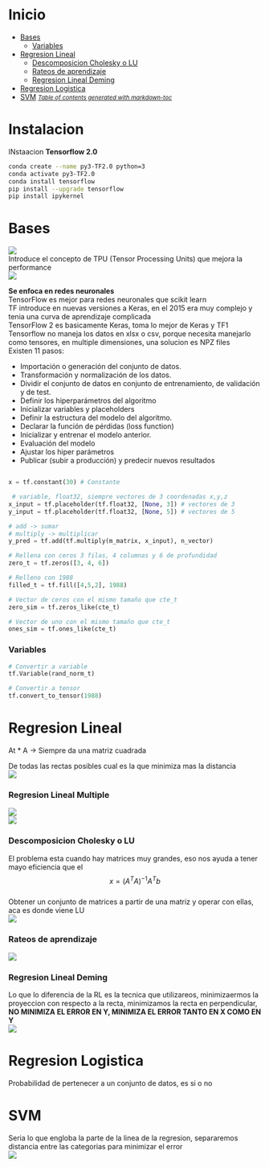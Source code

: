 # Inicio
- [Bases](#bases)
    + [Variables](#variables)
- [Regresion Lineal](#regresion-lineal)
    + [Descomposicion Cholesky o LU](#descomposicion-cholesky-o-lu)
    + [Rateos de aprendizaje](#rateos-de-aprendizaje)
    + [Regresion Lineal Deming](#regresion-lineal-deming)
- [Regresion Logistica](#regresion-logistica)
- [SVM](#svm)
<small><i><a href='http://ecotrust-canada.github.io/markdown-toc/'>Table of contents generated with markdown-toc</a></i></small>

# Instalacion

INstaacion **Tensorflow 2.0**
```sh
conda create --name py3-TF2.0 python=3
conda activate py3-TF2.0
conda install tensorflow
pip install --upgrade tensorflow
pip install ipykernel
```

# Bases
<img src="images/6.png"><br />
Introduce el concepto de TPU (Tensor Processing Units) que mejora la performance<br />
<img src="images/7.png"><br />

**Se enfoca en redes neuronales**<br />
TensorFlow es mejor para redes neuronales que scikit learn<br />
TF introduce en nuevas versiones a Keras, en el 2015 era muy complejo y tenia una curva de aprendizaje complicada<br />
TensorFlow 2 es basicamente Keras, toma lo mejor de Keras y TF1<br />
Tensorflow no maneja los datos en xlsx o csv, porque necesita manejarlo como tensores, en multiple dimensiones, una solucion es NPZ files<br />
Existen 11 pasos:
- Importación o generación del conjunto de datos.
- Transformación y normalización de los datos.
- Dividir el conjunto de datos en conjunto de entrenamiento, de validación y de test.
- Definir los hiperparámetros del algoritmo
- Inicializar variables y placeholders
- Definir la estructura del modelo del algoritmo.
- Declarar la función de pérdidas (loss function)
- Inicializar y entrenar el modelo anterior.
- Evaluación del modelo
- Ajustar los hiper parámetros
- Publicar (subir a producción) y predecir nuevos resultados
```py

x = tf.constant(30) # Constante

 # variable, float32, siempre vectores de 3 coordenadas x,y,z
x_input = tf.placeholder(tf.float32, [None, 3]) # vectores de 3
y_input = tf.placeholder(tf.float32, [None, 5]) # vectores de 5

# add -> sumar
# multiply -> multiplicar
y_pred = tf.add(tf.multiply(m_matrix, x_input), n_vector)

# Rellena con ceros 3 filas, 4 columnas y 6 de profundidad
zero_t = tf.zeros([3, 4, 6])

# Relleno con 1988
filled_t = tf.fill([4,5,2], 1988)

# Vector de ceros con el mismo tamaño que cte_t
zero_sim = tf.zeros_like(cte_t)

# Vector de uno con el mismo tamaño que cte_t
ones_sim = tf.ones_like(cte_t)
```


### Variables

```py
# Convertir a variable
tf.Variable(rand_norm_t)

# Convertir a tensor
tf.convert_to_tensor(1988)
```

# Regresion Lineal

At * A -> Siempre da una matriz cuadrada<br />

De todas las rectas posibles cual es la que minimiza mas la distancia<br />
<img src="images/3.png"><br />

### Regresion Lineal Multiple
<img src="images/6.png"><br />
<img src="images/7.png"><br />

### Descomposicion Cholesky o LU
El problema esta cuando hay matrices muy grandes, eso nos ayuda a tener mayo eficiencia que el <br />
$$x = (A^TA)^{-1}A^Tb$$ <br />
Obtener un conjunto de matrices a partir de una matriz y operar con ellas, aca es donde viene LU<br />
<img src="images/1.png"><br />

### Rateos de aprendizaje
<img src="images/2.png"><br />

### Regresion Lineal Deming
Lo que lo diferencia de la RL es la tecnica que utilizareos,
minimizaermos la proyeccion con respecto a la recta, minimizamos la recta en perpendicular, **NO MINIMIZA EL ERROR EN Y, MINIMIZA EL ERROR TANTO EN X COMO EN Y**<br />
<img src="images/4.png"><br />

# Regresion Logistica
Probabilidad de pertenecer a un conjunto de datos, es si o no<br />

# SVM
Seria lo que engloba la parte de la linea de la regresion, separaremos distancia entre las categorias para minimizar el error<br />
<img src="images/5.png"><br />